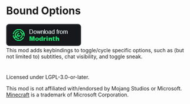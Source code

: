# Bound Options  
[![Download from Modrinth](./assets/download_from_modrinth.png)](https://modrinth.com/mod/boundoptions)  
This mod adds keybindings to toggle/cycle specific options, such as (but not limited to) subtitles, chat visibility, and toggle sneak.  

#  
Licensed under LGPL-3.0-or-later.

This mod is not affiliated with/endorsed by Mojang Studios or Microsoft.
[Minecraft](https://minecraft.net) is a trademark of Microsoft Corporation.
